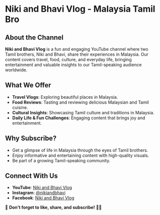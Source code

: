 # Niki and Bhavi Vlog - Malaysia Tamil Bro

## About the Channel
**Niki and Bhavi Vlog** is a fun and engaging YouTube channel where two Tamil brothers, Niki and Bhavi, share their experiences in Malaysia. Our content covers travel, food, culture, and everyday life, bringing entertainment and valuable insights to our Tamil-speaking audience worldwide.

## What We Offer
- **Travel Vlogs**: Exploring beautiful places in Malaysia.
- **Food Reviews**: Tasting and reviewing delicious Malaysian and Tamil cuisine.
- **Cultural Insights**: Showcasing Tamil culture and traditions in Malaysia.
- **Daily Life & Fun Challenges**: Engaging content that brings joy and entertainment.

## Why Subscribe?
- Get a glimpse of life in Malaysia through the eyes of Tamil brothers.
- Enjoy informative and entertaining content with high-quality visuals.
- Be part of a growing Tamil-speaking community.

## Connect With Us
- **YouTube**: [Niki and Bhavi Vlog](https://www.youtube.com/@NikiandBhavi)
- **Instagram**: [@nikiandbhavi](https://www.instagram.com/nikiandbhavi/)
- **Facebook**: [Niki and Bhavi Vlog](https://www.facebook.com/)

📢 **Don't forget to like, share, and subscribe!** 🎥🔥

